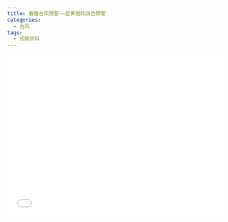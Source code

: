 ```yaml
---
title: 看懂台风预警——蓝黄橙红四色预警
categories:
  - 台风
tags:
  - 视频资料
---
```


<div style="position:relative; padding-bottom:75%; width:100%; height:0">
    <iframe src="//player.bilibili.com/player.html?aid=13724689&bvid=BV1vx411b74m&cid=22447060&page=1" scrolling="no" border="0" frameborder="no" framespacing="0" allowfullscreen="true" style="position:absolute; height: 100%; width: 100%;"></iframe>
</div>